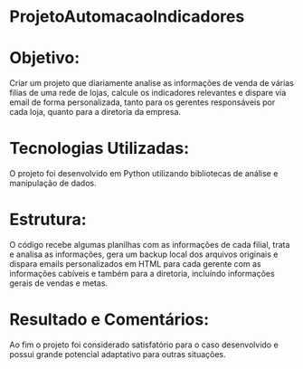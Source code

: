 # ProjetoAutomacaoIndicadores
# Objetivo:
Criar um projeto que diariamente analise as informações de venda de várias filias de uma rede de lojas, calcule os indicadores relevantes e dispare via email de forma personalizada, tanto para os gerentes responsáveis por cada loja, quanto para a diretoria da empresa.
# Tecnologias Utilizadas:
O projeto foi desenvolvido em Python utilizando bibliotecas de análise e manipulação de dados.
# Estrutura:
O código recebe algumas planilhas com as informações de cada filial, trata e analisa as informações, gera um backup local dos arquivos originais e dispara emails personalizados em HTML para cada gerente com as informações cabíveis e também para a diretoria, incluíndo informações gerais de vendas e metas.
# Resultado e Comentários:
Ao fim o projeto foi considerado satisfatório para o caso desenvolvido e possui grande potencial adaptativo para outras situações.

